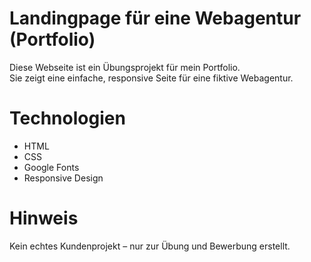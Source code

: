 # Landingpage für eine Webagentur (Portfolio)

Diese Webseite ist ein Übungsprojekt für mein Portfolio.  
Sie zeigt eine einfache, responsive Seite für eine fiktive Webagentur.

# Technologien

- HTML  
- CSS  
- Google Fonts  
- Responsive Design

# Hinweis

Kein echtes Kundenprojekt – nur zur Übung und Bewerbung erstellt.

